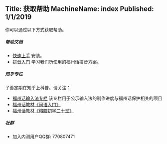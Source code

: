 Title: 获取帮助
MachineName: index
Published: 1/1/2019
---

你可以通过以下方式获取帮助。

##### 帮助文档

 - [快速上手](quickstart) 安装。
 - [拼音入门](pinyin) 学习我们所使用的福州话拼音方案。

##### 知乎专栏
子善定期在知乎上科普。请关注：
 - [福州话输入法专栏](https://zhuanlan.zhihu.com/zing-zeu) 该专栏用于公示输入法的制作进度与福州话保护相关的项目
 - [福州话教材《闽语入门》](https://zhuanlan.zhihu.com/ming-ngy-ik-muong)
 - [福州话教材《榕腔初学二十堂》](https://zhuanlan.zhihu.com/ni-leik-doung)

##### 社群
 * 加入内测用户QQ群: 770807471
